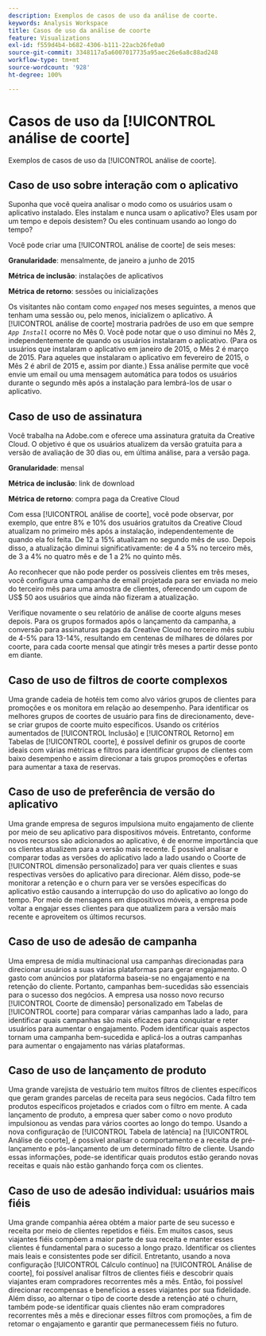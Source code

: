 ```yaml
---
description: Exemplos de casos de uso da análise de coorte.
keywords: Analysis Workspace
title: Casos de uso da análise de coorte
feature: Visualizations
exl-id: f559d4b4-b682-4306-b111-22acb26fe0a0
source-git-commit: 3348117a5a6007017735a95aec26e6a8c88ad248
workflow-type: tm+mt
source-wordcount: '928'
ht-degree: 100%

---
```


# Casos de uso da [!UICONTROL análise de coorte]

Exemplos de casos de uso da [!UICONTROL análise de coorte].

## Caso de uso sobre interação com o aplicativo

Suponha que você queira analisar o modo como os usuários usam o aplicativo instalado. Eles instalam e nunca usam o aplicativo? Eles usam por um tempo e depois desistem? Ou eles continuam usando ao longo do tempo?

Você pode criar uma [!UICONTROL análise de coorte] de seis meses:

**Granularidade**: mensalmente, de janeiro a junho de 2015

**Métrica de inclusão**: instalações de aplicativos

**Métrica de retorno**: sessões ou inicializações

Os visitantes não contam como *`engaged`* nos meses seguintes, a menos que tenham uma sessão ou, pelo menos, inicializem o aplicativo. A [!UICONTROL análise de coorte] mostraria padrões de uso em que sempre *`App Install`* ocorre no Mês 0. Você pode notar que o uso diminui no Mês 2, independentemente de quando os usuários instalaram o aplicativo. (Para os usuários que instalaram o aplicativo em janeiro de 2015, o Mês 2 é março de 2015. Para aqueles que instalaram o aplicativo em fevereiro de 2015, o Mês 2 é abril de 2015 e, assim por diante.) Essa análise permite que você envie um email ou uma mensagem automática para todos os usuários durante o segundo mês após a instalação para lembrá-los de usar o aplicativo.

## Caso de uso de assinatura

Você trabalha na Adobe.com e oferece uma assinatura gratuita da Creative Cloud. O objetivo é que os usuários atualizem da versão gratuita para a versão de avaliação de 30 dias ou, em última análise, para a versão paga.

**Granularidade**: mensal

**Métrica de inclusão**: link de download

**Métrica de retorno**: compra paga da Creative Cloud

Com essa [!UICONTROL análise de coorte], você pode observar, por exemplo, que entre 8% e 10% dos usuários gratuitos da Creative Cloud atualizam no primeiro mês após a instalação, independentemente de quando ela foi feita. De 12 a 15% atualizam no segundo mês de uso. Depois disso, a atualização diminui significativamente: de 4 a 5% no terceiro mês, de 3 a 4% no quatro mês e de 1 a 2% no quinto mês.

Ao reconhecer que não pode perder os possíveis clientes em três meses, você configura uma campanha de email projetada para ser enviada no meio do terceiro mês para uma amostra de clientes, oferecendo um cupom de US$ 50 aos usuários que ainda não fizeram a atualização.

Verifique novamente o seu relatório de análise de coorte alguns meses depois. Para os grupos formados após o lançamento da campanha, a conversão para assinaturas pagas da Creative Cloud no terceiro mês subiu de 4-5% para 13-14%, resultando em centenas de milhares de dólares por coorte, para cada coorte mensal que atingir três meses a partir desse ponto em diante.

## Caso de uso de filtros de coorte complexos

Uma grande cadeia de hotéis tem como alvo vários grupos de clientes para promoções e os monitora em relação ao desempenho. Para identificar os melhores grupos de coortes de usuário para fins de direcionamento, deve-se criar grupos de coorte muito específicos. Usando os critérios aumentados de [!UICONTROL Inclusão] e [!UICONTROL Retorno] em Tabelas de [!UICONTROL coorte], é possível definir os grupos de coorte ideais com várias métricas e filtros para identificar grupos de clientes com baixo desempenho e assim direcionar a tais grupos promoções e ofertas para aumentar a taxa de reservas.

## Caso de uso de preferência de versão do aplicativo

Uma grande empresa de seguros impulsiona muito engajamento de cliente por meio de seu aplicativo para dispositivos móveis. Entretanto, conforme novos recursos são adicionados ao aplicativo, é de enorme importância que os clientes atualizem para a versão mais recente. É possível analisar e comparar todas as versões do aplicativo lado a lado usando o Coorte de [!UICONTROL dimensão personalizado] para ver quais clientes e suas respectivas versões do aplicativo para direcionar. Além disso, pode-se monitorar a retenção e o churn para ver se versões específicas do aplicativo estão causando a interrupção do uso do aplicativo ao longo do tempo. Por meio de mensagens em dispositivos móveis, a empresa pode voltar a engajar esses clientes para que atualizem para a versão mais recente e aproveitem os últimos recursos.

## Caso de uso de adesão de campanha

Uma empresa de mídia multinacional usa campanhas direcionadas para direcionar usuários a suas várias plataformas para gerar engajamento. O gasto com anúncios por plataforma baseia-se no engajamento e na retenção do cliente. Portanto, campanhas bem-sucedidas são essenciais para o sucesso dos negócios. A empresa usa nosso novo recurso [!UICONTROL Coorte de dimensão] personalizado em Tabelas de [!UICONTROL coorte] para comparar várias campanhas lado a lado, para identificar quais campanhas são mais eficazes para conquistar e reter usuários para aumentar o engajamento. Podem identificar quais aspectos tornam uma campanha bem-sucedida e aplicá-los a outras campanhas para aumentar o engajamento nas várias plataformas.

## Caso de uso de lançamento de produto

Uma grande varejista de vestuário tem muitos filtros de clientes específicos que geram grandes parcelas de receita para seus negócios. Cada filtro tem produtos específicos projetados e criados com o filtro em mente. A cada lançamento de produto, a empresa quer saber como o novo produto impulsionou as vendas para vários coortes ao longo do tempo. Usando a nova configuração de [!UICONTROL Tabela de latência] na [!UICONTROL Análise de coorte], é possível analisar o comportamento e a receita de pré-lançamento e pós-lançamento de um determinado filtro de cliente. Usando essas informações, pode-se identificar quais produtos estão gerando novas receitas e quais não estão ganhando força com os clientes.

## Caso de uso de adesão individual: usuários mais fiéis

Uma grande companhia aérea obtém a maior parte de seu sucesso e receita por meio de clientes repetidos e fiéis. Em muitos casos, seus viajantes fiéis compõem a maior parte de sua receita e manter esses clientes é fundamental para o sucesso a longo prazo. Identificar os clientes mais leais e consistentes pode ser difícil. Entretanto, usando a nova configuração [!UICONTROL Cálculo contínuo] na [!UICONTROL Análise de coorte], foi possível analisar filtros de clientes fiéis e descobrir quais viajantes eram compradores recorrentes mês a mês. Então, foi possível direcionar recompensas e benefícios a esses viajantes por sua fidelidade. Além disso, ao alternar o tipo de coorte desde a retenção até o churn, também pode-se identificar quais clientes não eram compradores recorrentes mês a mês e direcionar esses filtros com promoções, a fim de retomar o engajamento e garantir que permanecessem fiéis no futuro.
